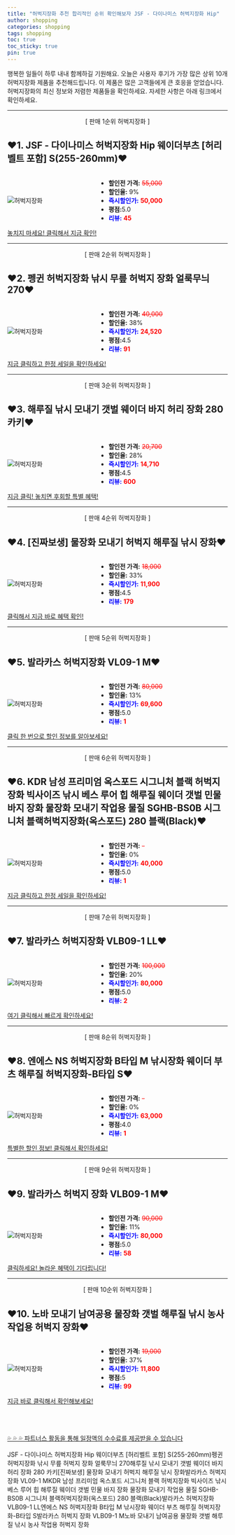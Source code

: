 ```yaml
---
title: "허벅지장화 추천 합리적인 순위 확인해보자 JSF - 다이나미스 허벅지장화 Hip"
author: shopping
categories: shopping
tags: shopping
toc: true
toc_sticky: true
pin: true
---
```

행복한 일들이 하루 내내 함께하길 기원해요. 오늘은 사용자 후기가 가장 많은 상위 10개 허벅지장화 제품을 추천해드립니다. 이 제품은 많은 고객들에게 큰 호응을 얻었습니다. 허벅지장화의 최신 정보와 저렴한 제품들을 확인하세요. 자세한 사항은 아래 링크에서 확인하세요.

---
<p class="toplist" style="margin: 0 auto; display: block; width: fit-content;">[ 판매 1순위 허벅지장화 ]</p>

<h2><strong>❤️1. JSF - 다이나미스 허벅지장화 Hip 웨이더부츠 [허리벨트 포함] S(255-260mm)❤️</strong></h2>

<div style="display: flex; align-items: center;">
    <div style="flex: 0.4;">
        <img src="https://thumbnail7.coupangcdn.com/thumbnails/remote/230x230ex/image/vendor_inventory/adc1/c379e207e7ae4afc7c610547d5d4644b8d77f0d20fd76b83b5d36d4dc94b.jpg" alt="허벅지장화" style="max-width: 100%;">
    </div>
    <div style="flex: 0.6; margin-left: 10px;">
        <ul>
            <li><strong>할인전 가격:</strong> <del style="color: red;">55,000</del></li>
            <li><strong>할인율:</strong> 9%</li>
            <li><span style='color:blue'><strong>즉시할인가:</strong></span> <span style='color:red'><strong>50,000</strong></span></li>
            <li><strong>평점:</strong>5.0</li>
            <li><span style='color:blue'><strong>리뷰:</strong></span> <span style='color:red'><strong>45</strong></span></li>
        </ul>
    </div>
</div>
<div class="center">
    <a href="https://selin100587001.github.io?lptag=AF9450613&subid=githubio&pageKey=5807652450&traceid=V0-153&itemId=9980802298&vendorItemId=84143716210" class="myButton">
        놓치지 마세요! 클릭해서 지금 확인!
    </a>
</div>


---
<p class="toplist" style="margin: 0 auto; display: block; width: fit-content;">[ 판매 2순위 허벅지장화 ]</p>

<h2><strong>❤️2. 펭귄 허벅지장화 낚시 무릎 허벅지 장화 얼룩무늬 270❤️</strong></h2>

<div style="display: flex; align-items: center;">
    <div style="flex: 0.4;">
        <img src="https://thumbnail10.coupangcdn.com/thumbnails/remote/230x230ex/image/vendor_inventory/221c/71786337af7f4f9a39374ee6eb3a9841e790f7593fad0577987089654b9e.jpg" alt="허벅지장화" style="max-width: 100%;">
    </div>
    <div style="flex: 0.6; margin-left: 10px;">
        <ul>
            <li><strong>할인전 가격:</strong> <del style="color: red;">40,000</del></li>
            <li><strong>할인율:</strong> 38%</li>
            <li><span style='color:blue'><strong>즉시할인가:</strong></span> <span style='color:red'><strong>24,520</strong></span></li>
            <li><strong>평점:</strong>4.5</li>
            <li><span style='color:blue'><strong>리뷰:</strong></span> <span style='color:red'><strong>91</strong></span></li>
        </ul>
    </div>
</div>
<div class="center">
    <a href="https://selin100587001.github.io?lptag=AF9450613&subid=githubio&pageKey=7626123513&traceid=V0-153&itemId=20229257040&vendorItemId=87268770170" class="myButton">
        지금 클릭하고 한정 세일을 확인하세요!
    </a>
</div>


---
<p class="toplist" style="margin: 0 auto; display: block; width: fit-content;">[ 판매 3순위 허벅지장화 ]</p>

<h2><strong>❤️3. 해루질 낚시 모내기 갯벌 웨이더 바지 허리 장화 280 카키❤️</strong></h2>

<div style="display: flex; align-items: center;">
    <div style="flex: 0.4;">
        <img src="https://thumbnail9.coupangcdn.com/thumbnails/remote/230x230ex/image/retail/images/2024/05/31/14/2/a38cebc4-a72a-4959-b97c-69276b4ebf59.jpg" alt="허벅지장화" style="max-width: 100%;">
    </div>
    <div style="flex: 0.6; margin-left: 10px;">
        <ul>
            <li><strong>할인전 가격:</strong> <del style="color: red;">20,700</del></li>
            <li><strong>할인율:</strong> 28%</li>
            <li><span style='color:blue'><strong>즉시할인가:</strong></span> <span style='color:red'><strong>14,710</strong></span></li>
            <li><strong>평점:</strong>4.5</li>
            <li><span style='color:blue'><strong>리뷰:</strong></span> <span style='color:red'><strong>600</strong></span></li>
        </ul>
    </div>
</div>
<div class="center">
    <a href="https://selin100587001.github.io?lptag=AF9450613&subid=githubio&pageKey=7212328929&traceid=V0-153&itemId=18255489816&vendorItemId=90150209300" class="myButton">
        지금 클릭! 놓치면 후회할 특별 혜택!
    </a>
</div>


---
<p class="toplist" style="margin: 0 auto; display: block; width: fit-content;">[ 판매 4순위 허벅지장화 ]</p>

<h2><strong>❤️4. [진짜보생] 물장화 모내기 허벅지 해루질 낚시 장화❤️</strong></h2>

<div style="display: flex; align-items: center;">
    <div style="flex: 0.4;">
        <img src="https://thumbnail9.coupangcdn.com/thumbnails/remote/230x230ex/image/vendor_inventory/fa09/9f9b5852788b5e272f1a720660159b8466ee4638c7d1c18b2149ec818104.png" alt="허벅지장화" style="max-width: 100%;">
    </div>
    <div style="flex: 0.6; margin-left: 10px;">
        <ul>
            <li><strong>할인전 가격:</strong> <del style="color: red;">18,000</del></li>
            <li><strong>할인율:</strong> 33%</li>
            <li><span style='color:blue'><strong>즉시할인가:</strong></span> <span style='color:red'><strong>11,900</strong></span></li>
            <li><strong>평점:</strong>4.5</li>
            <li><span style='color:blue'><strong>리뷰:</strong></span> <span style='color:red'><strong>179</strong></span></li>
        </ul>
    </div>
</div>
<div class="center">
    <a href="https://selin100587001.github.io?lptag=AF9450613&subid=githubio&pageKey=7045447838&traceid=V0-153&itemId=17434821633&vendorItemId=85026894018" class="myButton">
        클릭해서 지금 바로 혜택 확인!
    </a>
</div>


---
<p class="toplist" style="margin: 0 auto; display: block; width: fit-content;">[ 판매 5순위 허벅지장화 ]</p>

<h2><strong>❤️5. 발라카스 허벅지장화 VL09-1 M❤️</strong></h2>

<div style="display: flex; align-items: center;">
    <div style="flex: 0.4;">
        <img src="https://thumbnail9.coupangcdn.com/thumbnails/remote/230x230ex/image/vendor_inventory/7fa9/58be0f76bca42bd11ea4d2622d47fcbc44cfb62ed068b16fda339ab54b44.jpg" alt="허벅지장화" style="max-width: 100%;">
    </div>
    <div style="flex: 0.6; margin-left: 10px;">
        <ul>
            <li><strong>할인전 가격:</strong> <del style="color: red;">80,000</del></li>
            <li><strong>할인율:</strong> 13%</li>
            <li><span style='color:blue'><strong>즉시할인가:</strong></span> <span style='color:red'><strong>69,600</strong></span></li>
            <li><strong>평점:</strong>5.0</li>
            <li><span style='color:blue'><strong>리뷰:</strong></span> <span style='color:red'><strong>1</strong></span></li>
        </ul>
    </div>
</div>
<div class="center">
    <a href="https://selin100587001.github.io?lptag=AF9450613&subid=githubio&pageKey=7182928258&traceid=V0-153&itemId=18119563350&vendorItemId=88608296309" class="myButton">
        클릭 한 번으로 할인 정보를 알아보세요!
    </a>
</div>


---
<p class="toplist" style="margin: 0 auto; display: block; width: fit-content;">[ 판매 6순위 허벅지장화 ]</p>

<h2><strong>❤️6. KDR 남성 프리미엄 옥스포드 시그니처 블랙 허벅지장화 빅사이즈 낚시 베스 루어 힙 해루질 웨이더 갯벌 민물 바지 장화 물장화 모내기 작업용 물질 SGHB-BS0B 시그니처 블랙허벅지장화(옥스포드) 280 블랙(Black)❤️</strong></h2>

<div style="display: flex; align-items: center;">
    <div style="flex: 0.4;">
        <img src="https://thumbnail8.coupangcdn.com/thumbnails/remote/230x230ex/image/vendor_inventory/9cef/70c297aca860a6e4ec3594cf224120bab4509ee1f6c091ed6a78bf949b95.jpg" alt="허벅지장화" style="max-width: 100%;">
    </div>
    <div style="flex: 0.6; margin-left: 10px;">
        <ul>
            <li><strong>할인전 가격:</strong> <del style="color: red;">-</del></li>
            <li><strong>할인율:</strong> 0%</li>
            <li><span style='color:blue'><strong>즉시할인가:</strong></span> <span style='color:red'><strong>40,000</strong></span></li>
            <li><strong>평점:</strong>5.0</li>
            <li><span style='color:blue'><strong>리뷰:</strong></span> <span style='color:red'><strong>1</strong></span></li>
        </ul>
    </div>
</div>
<div class="center">
    <a href="https://selin100587001.github.io?lptag=AF9450613&subid=githubio&pageKey=8057245488&traceid=V0-153&itemId=22619404592&vendorItemId=89660964345" class="myButton">
        지금 클릭하고 한정 세일을 확인하세요!
    </a>
</div>


---
<p class="toplist" style="margin: 0 auto; display: block; width: fit-content;">[ 판매 7순위 허벅지장화 ]</p>

<h2><strong>❤️7. 발라카스 허벅지장화 VLB09-1 LL❤️</strong></h2>

<div style="display: flex; align-items: center;">
    <div style="flex: 0.4;">
        <img src="https://thumbnail7.coupangcdn.com/thumbnails/remote/230x230ex/image/vendor_inventory/5b45/5bd7ac8a83bca72b05cb160265f39e7e7de6903549bb1645b2545312a8d6.jpg" alt="허벅지장화" style="max-width: 100%;">
    </div>
    <div style="flex: 0.6; margin-left: 10px;">
        <ul>
            <li><strong>할인전 가격:</strong> <del style="color: red;">100,000</del></li>
            <li><strong>할인율:</strong> 20%</li>
            <li><span style='color:blue'><strong>즉시할인가:</strong></span> <span style='color:red'><strong>80,000</strong></span></li>
            <li><strong>평점:</strong>5.0</li>
            <li><span style='color:blue'><strong>리뷰:</strong></span> <span style='color:red'><strong>2</strong></span></li>
        </ul>
    </div>
</div>
<div class="center">
    <a href="https://selin100587001.github.io?lptag=AF9450613&subid=githubio&pageKey=6598199795&traceid=V0-153&itemId=14915573097&vendorItemId=88595307203" class="myButton">
        여기 클릭해서 빠르게 확인하세요!
    </a>
</div>


---
<p class="toplist" style="margin: 0 auto; display: block; width: fit-content;">[ 판매 8순위 허벅지장화 ]</p>

<h2><strong>❤️8. 엔에스 NS 허벅지장화 B타입 M 낚시장화 웨이더 부츠 해루질 허벅지장화-B타입 S❤️</strong></h2>

<div style="display: flex; align-items: center;">
    <div style="flex: 0.4;">
        <img src="https://thumbnail6.coupangcdn.com/thumbnails/remote/230x230ex/image/vendor_inventory/f301/108a9e2489db774aa36b135b2841181e97bb990ed468694a036b80822717.jpeg" alt="허벅지장화" style="max-width: 100%;">
    </div>
    <div style="flex: 0.6; margin-left: 10px;">
        <ul>
            <li><strong>할인전 가격:</strong> <del style="color: red;">-</del></li>
            <li><strong>할인율:</strong> 0%</li>
            <li><span style='color:blue'><strong>즉시할인가:</strong></span> <span style='color:red'><strong>63,000</strong></span></li>
            <li><strong>평점:</strong>4.0</li>
            <li><span style='color:blue'><strong>리뷰:</strong></span> <span style='color:red'><strong>1</strong></span></li>
        </ul>
    </div>
</div>
<div class="center">
    <a href="https://selin100587001.github.io?lptag=AF9450613&subid=githubio&pageKey=7823820885&traceid=V0-153&itemId=21258609569&vendorItemId=88318999409" class="myButton">
        특별한 할인 정보! 클릭해서 확인하세요!
    </a>
</div>


---
<p class="toplist" style="margin: 0 auto; display: block; width: fit-content;">[ 판매 9순위 허벅지장화 ]</p>

<h2><strong>❤️9. 발라카스 허벅지 장화 VLB09-1 M❤️</strong></h2>

<div style="display: flex; align-items: center;">
    <div style="flex: 0.4;">
        <img src="https://thumbnail10.coupangcdn.com/thumbnails/remote/230x230ex/image/vendor_inventory/0676/d788294d04bbdeb8d888e0fae5da0101a506e0fe87eae9f6d650e85df46b.jpg" alt="허벅지장화" style="max-width: 100%;">
    </div>
    <div style="flex: 0.6; margin-left: 10px;">
        <ul>
            <li><strong>할인전 가격:</strong> <del style="color: red;">90,000</del></li>
            <li><strong>할인율:</strong> 11%</li>
            <li><span style='color:blue'><strong>즉시할인가:</strong></span> <span style='color:red'><strong>80,000</strong></span></li>
            <li><strong>평점:</strong>5.0</li>
            <li><span style='color:blue'><strong>리뷰:</strong></span> <span style='color:red'><strong>58</strong></span></li>
        </ul>
    </div>
</div>
<div class="center">
    <a href="https://selin100587001.github.io?lptag=AF9450613&subid=githubio&pageKey=5429584408&traceid=V0-153&itemId=8224489929&vendorItemId=89780825182" class="myButton">
        클릭하세요! 놀라운 혜택이 기다립니다!
    </a>
</div>


---
<p class="toplist" style="margin: 0 auto; display: block; width: fit-content;">[ 판매 10순위 허벅지장화 ]</p>

<h2><strong>❤️10. 노바 모내기 남여공용 물장화 갯벌 해루질 낚시 농사 작업용 허벅지 장화❤️</strong></h2>

<div style="display: flex; align-items: center;">
    <div style="flex: 0.4;">
        <img src="https://thumbnail9.coupangcdn.com/thumbnails/remote/230x230ex/image/vendor_inventory/3a93/d21676ca1d5a701ad75b21479e9ef457d5e68e32b207b6658452549a0647.jpg" alt="허벅지장화" style="max-width: 100%;">
    </div>
    <div style="flex: 0.6; margin-left: 10px;">
        <ul>
            <li><strong>할인전 가격:</strong> <del style="color: red;">19,000</del></li>
            <li><strong>할인율:</strong> 37%</li>
            <li><span style='color:blue'><strong>즉시할인가:</strong></span> <span style='color:red'><strong>11,800</strong></span></li>
            <li><strong>평점:</strong>5</li>
            <li><span style='color:blue'><strong>리뷰:</strong></span> <span style='color:red'><strong>99</strong></span></li>
        </ul>
    </div>
</div>
<div class="center">
    <a href="https://selin100587001.github.io?lptag=AF9450613&subid=githubio&pageKey=8206415061&traceid=V0-153&itemId=23540918239&vendorItemId=90727115105" class="myButton">
        지금 바로 클릭해서 확인해보세요!
    </a>
</div>

<br><br><br>[💦 💦 💦 파트너스 활동을 통해 일정액의 수수료를 제공받을 수 있습니다](https://link.coupang.com/a/bcpT2c)<br><br>JSF - 다이나미스 허벅지장화 Hip 웨이더부츠 [허리벨트 포함] S(255-260mm)펭귄 허벅지장화 낚시 무릎 허벅지 장화 얼룩무늬 270해루질 낚시 모내기 갯벌 웨이더 바지 허리 장화 280 카키[진짜보생] 물장화 모내기 허벅지 해루질 낚시 장화발라카스 허벅지장화 VL09-1 MKDR 남성 프리미엄 옥스포드 시그니처 블랙 허벅지장화 빅사이즈 낚시 베스 루어 힙 해루질 웨이더 갯벌 민물 바지 장화 물장화 모내기 작업용 물질 SGHB-BS0B 시그니처 블랙허벅지장화(옥스포드) 280 블랙(Black)발라카스 허벅지장화 VLB09-1 LL엔에스 NS 허벅지장화 B타입 M 낚시장화 웨이더 부츠 해루질 허벅지장화-B타입 S발라카스 허벅지 장화 VLB09-1 M노바 모내기 남여공용 물장화 갯벌 해루질 낚시 농사 작업용 허벅지 장화